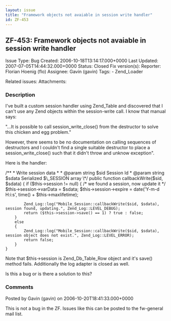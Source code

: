 ```yaml
---
layout: issue
title: "Framework objects not avaiable in session write handler"
id: ZF-453
---
```


ZF-453: Framework objects not avaiable in session write handler
---------------------------------------------------------------

 Issue Type: Bug Created: 2006-10-18T13:14:17.000+0000 Last Updated: 2007-07-05T14:44:32.000+0000 Status: Closed Fix version(s): 
 Reporter:  Florian Hoenig (flo)  Assignee:  Gavin (gavin)  Tags: - Zend\_Loader
 
 Related issues: 
 Attachments: 
### Description

I've built a custom session handler using Zend\_Table and discovered that I can't use any Zend objects within the session-write call. I know that manual says:

"...It is possible to call session\_write\_close() from the destructor to solve this chicken and egg problem."

However, there seems to be no documentation on calling sequences of destructors and I couldn't find a single suitable destructor to place a session\_write\_close() such that it didn't throw and unknow exception".

Here is the handler:

/\*\* \* Write session data \* \* @param string $sid Session Id \* @param string $sdata Serialized $\_SESSION array \*/ public function callbackWrite($sid, $sdata) { if ($this->session != null) { /\* we found a session, now update it \*/ $this->session->varData = $sdata; $this->session->expire = date('Y-m-d H:i:s', time() + $this->maxlifetime);

 
            Zend_Log::log("Mobile_Session::callbackWrite($sid, $sdata), session found, updating.", Zend_Log::LEVEL_DEBUG);
            return ($this->session->save() == 1) ? true : false;
        }
        else
        {
            Zend_Log::log("Mobile_Session::callbackWrite($sid, $sdata), session object does not exist.", Zend_Log::LEVEL_ERROR);
            return false;
        }
    }


Note that $this->session is Zend\_Db\_Table\_Row object and it's save() method fails. Additionally the log adapter is closed as well.

Is this a bug or is there a solution to this?

 

 

### Comments

Posted by Gavin (gavin) on 2006-10-20T18:41:33.000+0000

This is not a bug in the ZF. Issues like this can be posted to the fw-general mail list.

 

 